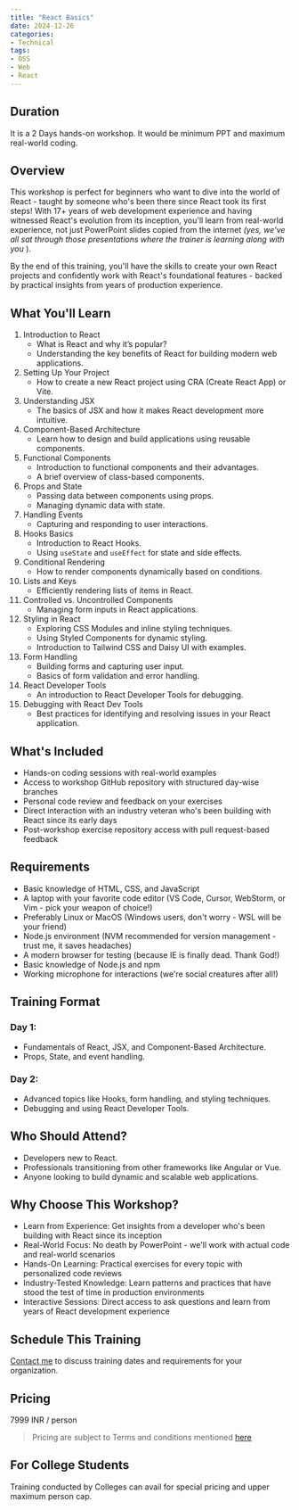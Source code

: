 ```yaml
---
title: "React Basics"
date: 2024-12-26
categories:
- Technical
tags:
- OSS
- Web
- React
---
```


## Duration 

It is a 2 Days hands-on workshop. It would be minimum PPT and maximum real-world coding.


## Overview

This workshop is perfect for beginners who want to dive into the world of React - taught by someone who's been there since React took its first steps! With 17+ years of web development experience and having witnessed React's evolution from its inception, you'll learn from real-world experience, not just PowerPoint slides copied from the internet *(yes, we've all sat through those presentations where the trainer is learning along with you* ).

By the end of this training, you'll have the skills to create your own React projects and confidently work with React's foundational features - backed by practical insights from years of production experience.

## What You'll Learn

1. Introduction to React
    - What is React and why it’s popular?
    - Understanding the key benefits of React for building modern web applications.
2. Setting Up Your Project
    - How to create a new React project using CRA (Create React App) or Vite.
3. Understanding JSX
    - The basics of JSX and how it makes React development more intuitive.
4. Component-Based Architecture
    - Learn how to design and build applications using reusable components.
5. Functional Components
    - Introduction to functional components and their advantages.
    - A brief overview of class-based components.
6. Props and State
    - Passing data between components using props.
    - Managing dynamic data with state.
7. Handling Events
    - Capturing and responding to user interactions.
8. Hooks Basics
    - Introduction to React Hooks.
    - Using `useState` and `useEffect` for state and side effects.
9. Conditional Rendering
    - How to render components dynamically based on conditions.
10. Lists and Keys
    - Efficiently rendering lists of items in React.
11. Controlled vs. Uncontrolled Components
    - Managing form inputs in React applications.
12. Styling in React
    - Exploring CSS Modules and inline styling techniques.
    - Using Styled Components for dynamic styling.
    - Introduction to Tailwind CSS and Daisy UI with examples.
13. Form Handling
    - Building forms and capturing user input.
    - Basics of form validation and error handling.
14. React Developer Tools
    - An introduction to React Developer Tools for debugging.
15. Debugging with React Dev Tools
    - Best practices for identifying and resolving issues in your React application.

## What's Included
- Hands-on coding sessions with real-world examples
- Access to workshop GitHub repository with structured day-wise branches
- Personal code review and feedback on your exercises
- Direct interaction with an industry veteran who's been building with React since its early days
- Post-workshop exercise repository access with pull request-based feedback

## Requirements
- Basic knowledge of HTML, CSS, and JavaScript
- A laptop with your favorite code editor (VS Code, Cursor, WebStorm, or Vim - pick your weapon of choice!)
- Preferably Linux or MacOS (Windows users, don't worry - WSL will be your friend)
- Node.js environment (NVM recommended for version management - trust me, it saves headaches)
- A modern browser for testing (because IE is finally dead. Thank God!)
- Basic knowledge of Node.js and npm
- Working microphone for interactions (we're social creatures after all!)

## Training Format
### Day 1:
- Fundamentals of React, JSX, and Component-Based Architecture.
- Props, State, and event handling.
### Day 2:
- Advanced topics like Hooks, form handling, and styling techniques.
- Debugging and using React Developer Tools.

## Who Should Attend?
- Developers new to React.
- Professionals transitioning from other frameworks like Angular or Vue.
- Anyone looking to build dynamic and scalable web applications.

## Why Choose This Workshop?
- Learn from Experience: Get insights from a developer who's been building with React since its inception
- Real-World Focus: No death by PowerPoint - we'll work with actual code and real-world scenarios
- Hands-On Learning: Practical exercises for every topic with personalized code reviews
- Industry-Tested Knowledge: Learn patterns and practices that have stood the test of time in production environments
- Interactive Sessions: Direct access to ask questions and learn from years of React development experience

## Schedule This Training
[Contact me](mailto:contact@kunjan.in) to discuss training dates and requirements for your organization.

## Pricing 

7999 INR / person

> Pricing are subject to Terms and conditions mentioned [here](/terms-conditions-training)

## For College Students 

Training conducted by Colleges can avail for special pricing and upper maximum person cap. 
